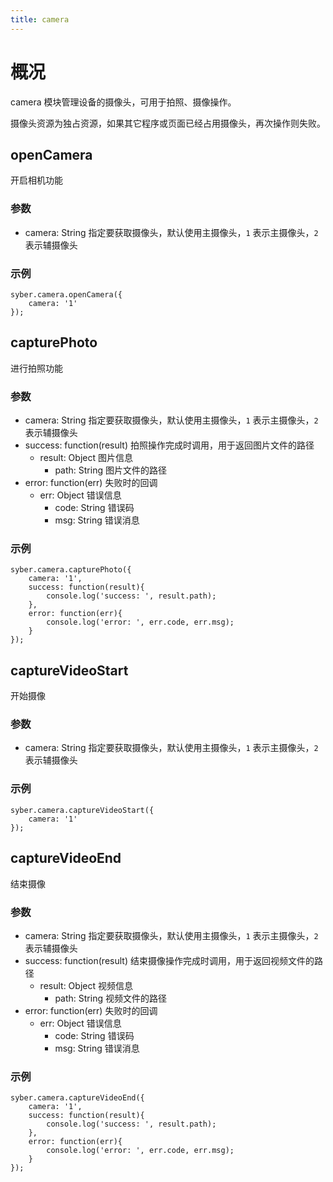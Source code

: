 ```yaml
---
title: camera
---
```


# 概况

<span class="arg-name">camera</span> 模块管理设备的摄像头，可用于拍照、摄像操作。

摄像头资源为独占资源，如果其它程序或页面已经占用摄像头，再次操作则失败。



## openCamera

开启相机功能



### 参数

- camera: String 指定要获取摄像头，默认使用主摄像头，`1` 表示主摄像头，`2` 表示辅摄像头



### 示例

```
syber.camera.openCamera({
	camera: '1'
});
```



## capturePhoto

进行拍照功能



### 参数

- camera: String 指定要获取摄像头，默认使用主摄像头，`1` 表示主摄像头，`2` 表示辅摄像头
- success:  function(result) 拍照操作完成时调用，用于返回图片文件的路径
  - result: Object 图片信息
    - path:  String 图片文件的路径
- error:  function(err) 失败时的回调
  - err:  Object 错误信息
    - code:  String 错误码
    - msg:  String 错误消息



### 示例

```
syber.camera.capturePhoto({
	camera: '1',
	success: function(result){
		console.log('success: ', result.path);
	},
	error: function(err){
		console.log('error: ', err.code, err.msg);
	}
});
```



## captureVideoStart

开始摄像



### 参数

- camera: String 指定要获取摄像头，默认使用主摄像头，`1` 表示主摄像头，`2` 表示辅摄像头



### 示例

```
syber.camera.captureVideoStart({
	camera: '1'
});
```



## captureVideoEnd

结束摄像



### 参数

- camera: String 指定要获取摄像头，默认使用主摄像头，`1` 表示主摄像头，`2` 表示辅摄像头
- success:  function(result) 结束摄像操作完成时调用，用于返回视频文件的路径
  - result: Object 视频信息
    - path:  String 视频文件的路径
- error:  function(err) 失败时的回调
  - err:  Object 错误信息
    - code:  String 错误码
    - msg:  String 错误消息



### 示例

```
syber.camera.captureVideoEnd({
	camera: '1',
	success: function(result){
		console.log('success: ', result.path);
	},
	error: function(err){
		console.log('error: ', err.code, err.msg);
	}
});
```

